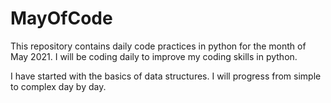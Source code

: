# MayOfCode
This repository contains daily code practices in python for the month of May 2021. I will be coding daily to improve my coding skills in python.

I have started with the basics of data structures. I will progress from simple to complex day by day. 
